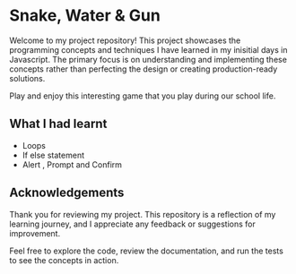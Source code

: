 # Snake, Water & Gun

Welcome to my project repository! This project showcases the programming concepts and techniques I have learned in my inisitial days in Javascript. The primary focus is on understanding and implementing these concepts rather than perfecting the design or creating production-ready solutions.

Play and enjoy this interesting game that you play during our school life.

## What I had learnt

- Loops
- If else statement
- Alert , Prompt and Confirm

## Acknowledgements

Thank you for reviewing my project. This repository is a reflection of my learning journey, and I appreciate any feedback or suggestions for improvement.

Feel free to explore the code, review the documentation, and run the tests to see the concepts in action.
